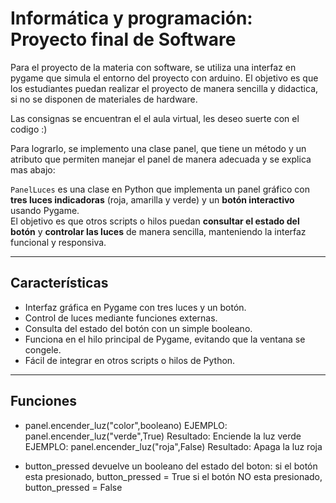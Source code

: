 # Informática y programación: Proyecto final de Software

Para el proyecto de la materia con software, se utiliza una interfaz en pygame que simula el entorno del proyecto con arduino. El objetivo es que los estudiantes puedan realizar el proyecto de manera sencilla y didactica, si no se disponen de materiales de hardware.

Las consignas se encuentran el el aula virtual, les deseo suerte con el codigo :)

Para lograrlo, se implemento una clase panel, que tiene un método y un atributo que permiten manejar el panel de manera adecuada y se explica mas abajo:

`PanelLuces` es una clase en Python que implementa un panel gráfico con **tres luces indicadoras** (roja, amarilla y verde) y un **botón interactivo** usando Pygame.  
El objetivo es que otros scripts o hilos puedan **consultar el estado del botón** y **controlar las luces** de manera sencilla, manteniendo la interfaz funcional y responsiva.

---

## Características

- Interfaz gráfica en Pygame con tres luces y un botón.
- Control de luces mediante funciones externas.
- Consulta del estado del botón con un simple booleano.
- Funciona en el hilo principal de Pygame, evitando que la ventana se congele.
- Fácil de integrar en otros scripts o hilos de Python.

---

## Funciones

- panel.encender_luz("color",booleano)
    EJEMPLO: panel.encender_luz("verde",True)
        Resultado: Enciende la luz verde
    EJEMPLO: panel.encender_luz("roja",False)
        Resultado: Apaga la luz roja

- button_pressed devuelve un booleano del estado del boton:
    si el botón esta presionado, button_pressed = True
    si el botón NO esta presionado, button_pressed = False



